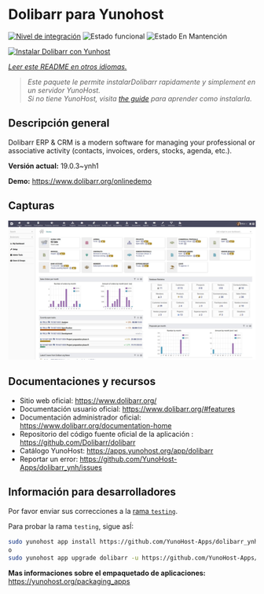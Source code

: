 <!--
Este archivo README esta generado automaticamente<https://github.com/YunoHost/apps/tree/master/tools/readme_generator>
No se debe editar a mano.
-->

# Dolibarr para Yunohost

[![Nivel de integración](https://dash.yunohost.org/integration/dolibarr.svg)](https://ci-apps.yunohost.org/ci/apps/dolibarr/) ![Estado funcional](https://ci-apps.yunohost.org/ci/badges/dolibarr.status.svg) ![Estado En Mantención](https://ci-apps.yunohost.org/ci/badges/dolibarr.maintain.svg)

[![Instalar Dolibarr con Yunhost](https://install-app.yunohost.org/install-with-yunohost.svg)](https://install-app.yunohost.org/?app=dolibarr)

*[Leer este README en otros idiomas.](./ALL_README.md)*

> *Este paquete le permite instalarDolibarr rapidamente y simplement en un servidor YunoHost.*  
> *Si no tiene YunoHost, visita [the guide](https://yunohost.org/install) para aprender como instalarla.*

## Descripción general

Dolibarr ERP & CRM is a modern software for managing your professional or associative activity (contacts, invoices, orders, stocks, agenda, etc.).

**Versión actual:** 19.0.3~ynh1

**Demo:** <https://www.dolibarr.org/onlinedemo>

## Capturas

![Captura de Dolibarr](./doc/screenshots/screenshot.jpg)

## Documentaciones y recursos

- Sitio web oficial: <https://www.dolibarr.org/>
- Documentación usuario oficial: <https://www.dolibarr.org/#features>
- Documentación administrador oficial: <https://www.dolibarr.org/documentation-home>
- Repositorio del código fuente oficial de la aplicación : <https://github.com/Dolibarr/dolibarr>
- Catálogo YunoHost: <https://apps.yunohost.org/app/dolibarr>
- Reportar un error: <https://github.com/YunoHost-Apps/dolibarr_ynh/issues>

## Información para desarrolladores

Por favor enviar sus correcciones a la [rama `testing`](https://github.com/YunoHost-Apps/dolibarr_ynh/tree/testing).

Para probar la rama `testing`, sigue asÍ:

```bash
sudo yunohost app install https://github.com/YunoHost-Apps/dolibarr_ynh/tree/testing --debug
o
sudo yunohost app upgrade dolibarr -u https://github.com/YunoHost-Apps/dolibarr_ynh/tree/testing --debug
```

**Mas informaciones sobre el empaquetado de aplicaciones:** <https://yunohost.org/packaging_apps>
